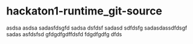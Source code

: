# hackaton1-runtime_git-source
asdsa
asdsa
sadasfdsgfd
sadsa
dsfdsf
sadasd
sdfdsfg
sadasdassdfdsgf
sadas
asfdsfsd
gfdgdfgdffdsfd
fdgdfgdfg
dfds
